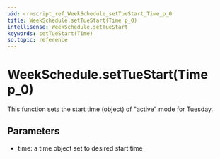 ```yaml
---
uid: crmscript_ref_WeekSchedule_setTueStart_Time_p_0
title: WeekSchedule.setTueStart(Time p_0)
intellisense: WeekSchedule.setTueStart
keywords: setTueStart(Time)
so.topic: reference
---
```


# WeekSchedule.setTueStart(Time p_0)

This function sets the start time (object) of "active" mode for Tuesday.

## Parameters

* time: a time object set to desired start time

